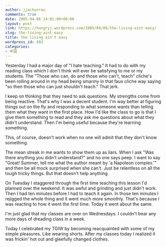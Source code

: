 ```yaml
---
author: jjackunrau
comments: true
date: 2005-04-06 14:01:00+00:00
layout: post
link: https://hungryj.wordpress.com/2005/04/06/the-living-aint-easy/
slug: the-living-aint-easy
title: the living ain't easy
wordpress_id: 492
categories:
- 中国
---
```


Yesterday I had a major day of "I hate teaching."  It had to do with my reading class which I don't think will ever be satisfying to me or my students.  The "Those who can, do and those who can't, teach" cliche's been rolling around in my head being smarmy in that faux cliche way saying "so then those who can just shouldn't teach."  That jerk.
  

  
I keep on thinking that they need to ask questions.  My strengths come from being reactive.  That's why I was a decent student.  I'm way better at figuring things out on the fly and responding to what someone wants than telling them what they want in the first place.  How I'd like the class to go is that I give them something to read and they ask me questions about what they didn't understand.  Then I'm being useful because they're learning something.
  

  
This, of course, doesn't work when no one will admit that they don't know something.
  

  
The mean streak in me wants to show them up as liars.  When I ask "Was there anything you didn't understand?" and no one says peep.  I want to say "Great!  Summer, tell me what the author meant by 'a Napoleon complex.'" and then be all mock surprised when she can't.  Just be relentless on all the tough tricky things.  But that doesn't help anything.
  

  
On Tuesday I staggered through the first time teaching this lesson I'd planned over the weekend.  It was awful and grinding and just didn't work.  Then I had ten minutes before I had to teach it again.  In those ten minutes I rejigged the whole thing and it went much more smoothly.  That's because I was reacting to how it went the first time.  Today it went about the same.  
  

  
I'm just glad that my classes are over on Wednesdays.  I couldn't bear any more days of dreading class in a week.
  

  
Today I celebrated my TGIW by becoming reacquainted with some of my simple pleasures.  Like wearing shorts.  After my classes today I realized it was frickin' hot out and gleefully changed clothes.
